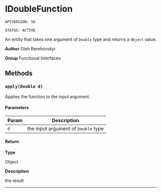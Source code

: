 # IDoubleFunction

`APIVERSION: 56`

`STATUS: ACTIVE`

An entity that takes one argument of `Double` type and returns a `Object` value.


**Author** Oleh Berehovskyi


**Group** Functional Interfaces

## Methods
### `apply(Double d)`

Applies the function to the input argument.

#### Parameters
|Param|Description|
|---|---|
|`d`|the input argument of `Double` type|

#### Return

**Type**

Object

**Description**

the result

---
